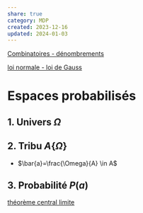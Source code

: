 ```yaml
---  
share: true  
category: MDP  
created: 2023-12-16  
updated: 2024-01-03  
---  
```

  
[Combinatoires - dénombrements](Combinatoires%20-%20d%C3%A9nombrements.md)  
  
[loi normale - loi de Gauss](loi%20normale%20-%20loi%20de%20Gauss.md)  
# Espaces probabilisés  
## 1. Univers $\Omega$  
## 2. Tribu $A \{ \Omega \}$  
  
- $\bar{a}=\frac{\Omega}{A} \in A$  
## 3. Probabilité $P(a)$  
  
[théorème central limite](th%C3%A9or%C3%A8me%20central%20limite.md)  
